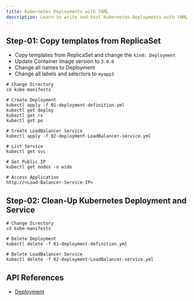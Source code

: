 ```yaml
---
title: Kubernetes Deployments with YAML
description: Learn to write and test Kubernetes Deployments with YAML
---
```


## Step-01: Copy templates from ReplicaSet
- Copy templates from ReplicaSet and change the `kind: Deployment` 
- Update Container Image version to `3.0.0`
- Change all names to Deployment
- Change all labels and selectors to `myapp3`

```t
# Change Directory
cd kube-manifests

# Create Deployment
kubectl apply -f 01-deployment-definition.yml
kubectl get deploy
kubectl get rs
kubectl get po

# Create LoadBalancer Service
kubectl apply -f 02-deployment-LoadBalancer-service.yml

# List Service
kubectl get svc

# Get Public IP
kubectl get nodes -o wide

# Access Application
http://<Load-Balancer-Service-IP>
```

## Step-02: Clean-Up Kubernetes Deployment and Service
```t
# Change Directory
cd kube-manifests

# Delete Deployment
kubectl delete -f 01-deployment-definition.yml

# Delete LoadBalancer Service
kubectl delete -f 02-deployment-LoadBalancer-service.yml
```


## API References
- [Deployment](https://kubernetes.io/docs/reference/generated/kubernetes-api/v1.26/#deployment-v1-apps)

